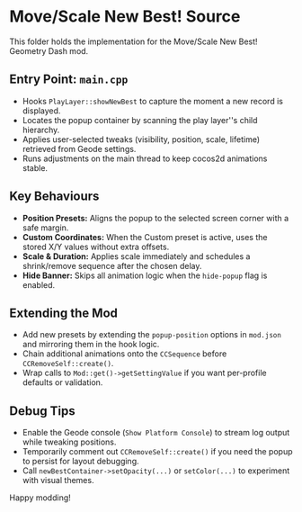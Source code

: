 # Move/Scale New Best! Source

This folder holds the implementation for the Move/Scale New Best! Geometry Dash mod.

## Entry Point: `main.cpp`
- Hooks `PlayLayer::showNewBest` to capture the moment a new record is displayed.
- Locates the popup container by scanning the play layer''s child hierarchy.
- Applies user-selected tweaks (visibility, position, scale, lifetime) retrieved from Geode settings.
- Runs adjustments on the main thread to keep cocos2d animations stable.

## Key Behaviours
- **Position Presets:** Aligns the popup to the selected screen corner with a safe margin.
- **Custom Coordinates:** When the Custom preset is active, uses the stored X/Y values without extra offsets.
- **Scale & Duration:** Applies scale immediately and schedules a shrink/remove sequence after the chosen delay.
- **Hide Banner:** Skips all animation logic when the `hide-popup` flag is enabled.

## Extending the Mod
- Add new presets by extending the `popup-position` options in `mod.json` and mirroring them in the hook logic.
- Chain additional animations onto the `CCSequence` before `CCRemoveSelf::create()`.
- Wrap calls to `Mod::get()->getSettingValue` if you want per-profile defaults or validation.

## Debug Tips
- Enable the Geode console (`Show Platform Console`) to stream log output while tweaking positions.
- Temporarily comment out `CCRemoveSelf::create()` if you need the popup to persist for layout debugging.
- Call `newBestContainer->setOpacity(...)` or `setColor(...)` to experiment with visual themes.

Happy modding!
